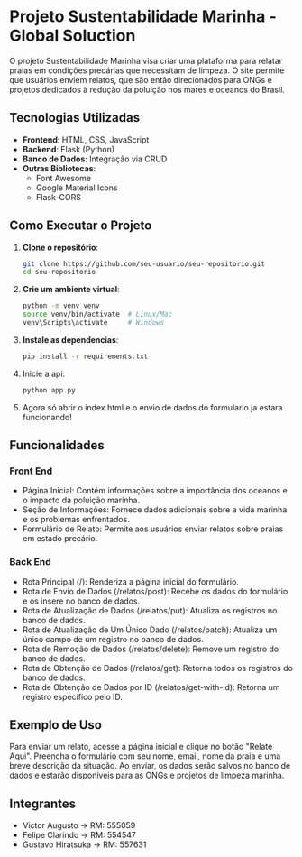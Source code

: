 # Projeto Sustentabilidade Marinha - Global Soluction

O projeto Sustentabilidade Marinha visa criar uma plataforma para relatar praias em condições precárias que necessitam de limpeza. O site permite que usuários enviem relatos, que são então direcionados para ONGs e projetos dedicados à redução da poluição nos mares e oceanos do Brasil.

## Tecnologias Utilizadas
- **Frontend**: HTML, CSS, JavaScript
- **Backend**: Flask (Python)
- **Banco de Dados**: Integração via CRUD
- **Outras Bibliotecas**:
  - Font Awesome
  - Google Material Icons
  - Flask-CORS


## Como Executar o Projeto

1. **Clone o repositório**:
   ```sh
   git clone https://github.com/seu-usuario/seu-repositorio.git
   cd seu-repositorio
   ```

2. **Crie um ambiente virtual**:
    ```sh
    python -m venv venv
    source venv/bin/activate  # Linux/Mac
    venv\Scripts\activate     # Windows
    ```

3. **Instale as dependencias**:
    ```sh
    pip install -r requirements.txt
    ```

4. Inicie a api:
    ```sh
    python app.py
    ```

5. Agora só abrir o index.html e o envio de dados do formulario ja estara funcionando!

## Funcionalidades

### Front End
- Página Inicial: Contém informações sobre a importância dos oceanos e o impacto da poluição marinha.
- Seção de Informações: Fornece dados adicionais sobre a vida marinha e os problemas enfrentados.
- Formulário de Relato: Permite aos usuários enviar relatos sobre praias em estado precário.

### Back End
- Rota Principal (/): Renderiza a página inicial do formulário.
- Rota de Envio de Dados (/relatos/post): Recebe os dados do formulário e os insere no banco de dados.
- Rota de Atualização de Dados (/relatos/put): Atualiza os registros no banco de dados.
- Rota de Atualização de Um Único Dado (/relatos/patch): Atualiza um único campo de um registro no banco de dados.
- Rota de Remoção de Dados (/relatos/delete): Remove um registro do banco de dados.
- Rota de Obtenção de Dados (/relatos/get): Retorna todos os registros do banco de dados.
- Rota de Obtenção de Dados por ID (/relatos/get-with-id): Retorna um registro específico pelo ID.

## Exemplo de Uso
Para enviar um relato, acesse a página inicial e clique no botão "Relate Aqui". Preencha o formulário com seu nome, email, nome da praia e uma breve descrição da situação. Ao enviar, os dados serão salvos no banco de dados e estarão disponíveis para as ONGs e projetos de limpeza marinha.

## Integrantes
- Victor Augusto     ->  RM: 555059
- Felipe Clarindo    ->  RM: 554547
- Gustavo Hiratsuka  ->  RM: 557631